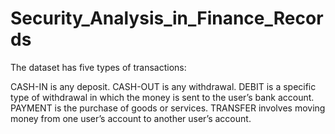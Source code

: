 # Security_Analysis_in_Finance_Records

The dataset has five types of transactions:

CASH-IN is any deposit.
CASH-OUT is any withdrawal.
DEBIT is a specific type of withdrawal in which the money is sent to the user’s bank account.
PAYMENT is the purchase of goods or services. 
TRANSFER involves moving money from one user’s account to another user’s account.
